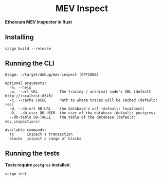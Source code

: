 # <h1 align="center"> MEV Inspect </h1>

**Ethereum MEV Inspector in Rust**

## Installing

`cargo build --release`

## Running the CLI

```
Usage: ./target/debug/mev-inspect [OPTIONS]

Optional arguments:
  -h, --help
  -u, --url URL          The tracing / archival node's URL (default: http://localhost:8545)
  -c, --cache CACHE      Path to where traces will be cached (default: res)
  -d, --db-url DB-URL    the database's url (default: localhost)
  -D, --db-user DB-USER  the user of the database (default: postgres)
  --db-table DB-TABLE    the table of the database (default: mev_inspections)

Available commands:
  tx      inspect a transaction
  blocks  inspect a range of blocks
```

## Running the tests

**Tests require `postgres` installed.**

`cargo test`
